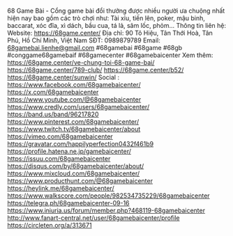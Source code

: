 68 Game Bài - Cổng game bài đổi thưởng được nhiều người ưa chuộng nhất hiện nay bao gồm các trò chơi như: Tài xỉu, tiến lên, poker, mậu binh, baccarat, xóc đĩa, xì dách, bầu cua, tá lả, sâm lốc, phỏm...
Thông tin liên hệ:
Website: https://68game.center/
Địa chỉ: 90 Tô Hiệu, Tân Thới Hoà, Tân Phú, Hồ Chí Minh, Việt Nam
SĐT: 0989879789
Email: 68gamebai.lienhe@gmail.com
#68gamebai #68game #68gb #conggame68gamebaif #68gamecenter #68gamebaicenter
Xem thêm:
https://68game.center/ve-chung-toi-68-game-bai/
https://68game.center/789-club/
https://68game.center/b52/
https://68game.center/sunwin/
Social : 
https://www.facebook.com/68gamebaicenter/
https://x.com/68gamebaicenter
https://www.youtube.com/@68gamebaicenter
https://www.credly.com/users/68gamebaicenter/
https://band.us/band/96217820
https://www.pinterest.com/68gamebaicenter/
https://www.twitch.tv/68gamebaicenter/about
https://vimeo.com/68gamebaicenter
https://gravatar.com/happilyperfection0432f461b9
https://profile.hatena.ne.jp/gamebaicenter/
https://issuu.com/68gamebaicenter
https://disqus.com/by/68gamebaicenter/about/
https://www.mixcloud.com/68gamebaicenter/
https://www.producthunt.com/@68gamebaicenter
https://heylink.me/68gamebaicenter/
https://www.walkscore.com/people/982534735229/68gamebaicenter
https://telegra.ph/68gamebaicenter-09-16
https://www.iniuria.us/forum/member.php?468119-68gamebaicenter
http://www.fanart-central.net/user/68gamebaicenter/profile
https://circleten.org/a/313671
